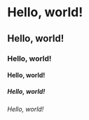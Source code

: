 # Hello, world!
## Hello, world!
### Hello, world!
#### Hello, world!
##### Hello, world!
###### Hello, world!
